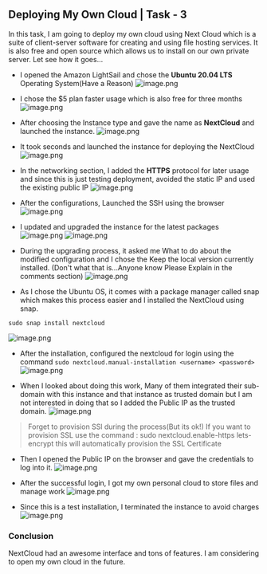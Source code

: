 ## Deploying My Own Cloud | Task - 3


In this task, I am going to deploy my own cloud using Next Cloud which is a suite of client-server software for creating and using file hosting services. It is also free and open source which allows us to install on our own private server. Let see how it goes...

- I opened the Amazon LightSail and chose the **Ubuntu 20.04 LTS** Operating System(Have a Reason)
![image.png](https://cdn.hashnode.com/res/hashnode/image/upload/v1627453881378/Vd3uL0XmL.png)

- I chose the $5 plan faster usage which is also free for three months
![image.png](https://cdn.hashnode.com/res/hashnode/image/upload/v1627453939516/DcgDfulk4.png)

- After choosing the Instance type and gave the name as **NextCloud** and launched the instance.
![image.png](https://cdn.hashnode.com/res/hashnode/image/upload/v1627454101033/TmxqsaX2l.png)

- It took seconds and launched the instance for deploying the NextCloud
![image.png](https://cdn.hashnode.com/res/hashnode/image/upload/v1627454160149/DYo-ZacRG.png)

- In the networking section, I added the **HTTPS**  protocol for later usage and since this is just testing deployment, avoided the static IP and used the existing public IP
![image.png](https://cdn.hashnode.com/res/hashnode/image/upload/v1627454216217/sg81yrQ_u.png)

- After the configurations, Launched the SSH using the browser
![image.png](https://cdn.hashnode.com/res/hashnode/image/upload/v1627454338348/6TPzKOxDR.png)

- I updated and upgraded the instance for the latest packages
![image.png](https://cdn.hashnode.com/res/hashnode/image/upload/v1627454362177/O6a2j7uUF.png)
![image.png](https://cdn.hashnode.com/res/hashnode/image/upload/v1627454407798/qrbK970ea.png)

- During the upgrading process, it asked me What to do about the modified configuration and I chose the Keep the local version currently installed. (Don't what that is...Anyone know Please Explain in the comments section)
![image.png](https://cdn.hashnode.com/res/hashnode/image/upload/v1627454656013/yaHyhVM38.png)

- As I chose the Ubuntu OS, it comes with a package manager called snap which makes this process easier and I installed the NextCloud using snap.

``` sudo snap install nextcloud ```

![image.png](https://cdn.hashnode.com/res/hashnode/image/upload/v1627454727627/6IzkBnOiK.png)

- After the installation, configured the nextcloud for login using the command
```sudo nextcloud.manual-installation <username> <password>```
![image.png](https://cdn.hashnode.com/res/hashnode/image/upload/v1627455339888/i294NSPFB.png)

- When I looked about doing this work, Many of them integrated their sub-domain with this instance and that instance as trusted domain but I am not interested in doing that so I added the Public IP as the trusted domain.
![image.png](https://cdn.hashnode.com/res/hashnode/image/upload/v1627455582543/SIBfXFTo4.png)

> Forget to provision SSl during the process(But its ok!)
> If you want to provision SSL use the command : 
> sudo nextcloud.enable-https lets-encrypt
> this will automatically provision the SSL Certificate

- Then I opened the Public IP on the browser and gave the credentials to log into it.
![image.png](https://cdn.hashnode.com/res/hashnode/image/upload/v1627455647699/v9Jx2yUX4.png)

- After the successful login, I got my own personal cloud to store files and manage work
![image.png](https://cdn.hashnode.com/res/hashnode/image/upload/v1627455725782/AL4_mLbU8.png)

- Since this is a test installation, I terminated the instance to avoid charges
![image.png](https://cdn.hashnode.com/res/hashnode/image/upload/v1627455842201/bK-Zv80fU.png)

### Conclusion
NextCloud had an awesome interface and tons of features. I am considering to open my own cloud in the future. 